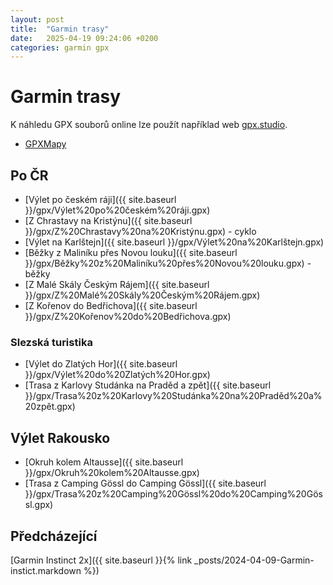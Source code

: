 ```yaml
---
layout: post
title:  "Garmin trasy"
date:   2025-04-19 09:24:06 +0200
categories: garmin gpx
---
```


# Garmin trasy

K náhledu GPX souborů online lze použít například web [gpx.studio](https://gpx.studio/app#0/0/0).

- [GPXMapy](https://www.gpxmapy.cz/)

## Po ČR
- [Výlet po českém ráji]({{ site.baseurl }}/gpx/Výlet%20po%20českém%20ráji.gpx)
- [Z Chrastavy na Kristýnu]({{ site.baseurl }}/gpx/Z%20Chrastavy%20na%20Kristýnu.gpx) - cyklo
- [Výlet na Karlštejn]({{ site.baseurl }}/gpx/Výlet%20na%20Karlštejn.gpx)
- [Běžky z Maliníku přes Novou louku]({{ site.baseurl }}/gpx/Běžky%20z%20Maliníku%20přes%20Novou%20louku.gpx) - běžky
- [Z Malé Skály Českým Rájem]({{ site.baseurl }}/gpx/Z%20Malé%20Skály%20Českým%20Rájem.gpx)
- [Z Kořenov do Bedřichova]({{ site.baseurl }}/gpx/Z%20Kořenov%20do%20Bedřichova.gpx)

### Slezská turistika
- [Výlet do Zlatých Hor]({{ site.baseurl }}/gpx/Výlet%20do%20Zlatých%20Hor.gpx)
- [Trasa z Karlovy Studánka na Praděd a zpět]({{ site.baseurl }}/gpx/Trasa%20z%20Karlovy%20Studánka%20na%20Praděd%20a%20zpět.gpx)

## Výlet Rakousko

- [Okruh kolem Altausse]({{ site.baseurl }}/gpx/Okruh%20kolem%20Altausse.gpx)
- [Trasa z Camping Gössl do Camping Gössl]({{ site.baseurl }}/gpx/Trasa%20z%20Camping%20Gössl%20do%20Camping%20Gössl.gpx)

## Předcházející
[Garmin Instinct 2x]({{ site.baseurl }}{% link _posts/2024-04-09-Garmin-instict.markdown %})